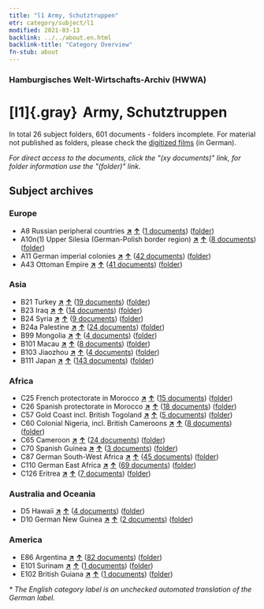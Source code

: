 ```yaml
---
title: "l1 Army, Schutztruppen"
etr: category/subject/l1
modified: 2021-03-13
backlink: ../../about.en.html
backlink-title: "Category Overview"
fn-stub: about
---
```


### Hamburgisches Welt-Wirtschafts-Archiv (HWWA)
# [l1]{.gray}&#8201; Army, Schutztruppen&#160; 





In total 26 subject folders, 601 documents - folders incomplete.
For material not published as folders, please check the [digitized films](/film/h1_sh) (in German).

_For direct access to the documents, click the "(xy documents)" link, for folder information use the "(folder)" link._

## Subject archives



### Europe

- A8 Russian peripheral countries [**&nearr;**](../../../geo/i/140904/about.en.html "Russian peripheral countries (all folders)") [**&uarr;**](../../../geo/about.en.html#A8 "Country category system") (<a href="https://pm20.zbw.eu/dfgview/sh/140904,144763" title="about: Russian peripheral countries : Army, Schutztruppen" target="_blank">1 documents</a>) ([folder](http://purl.org/pressemappe20/folder/sh/140904,144763))
- A10n(1) Upper Silesia (German-Polish border region) [**&nearr;**](../../../geo/i/140948/about.en.html "Upper Silesia (German-Polish border region) (all folders)") [**&uarr;**](../../../geo/about.en.html#A10n(1) "Country category system") (<a href="https://pm20.zbw.eu/dfgview/sh/140948,144763" title="about: Upper Silesia (German-Polish border region) : Army, Schutztruppen" target="_blank">8 documents</a>) ([folder](http://purl.org/pressemappe20/folder/sh/140948,144763))
- A11 German imperial colonies [**&nearr;**](../../../geo/i/140960/about.en.html "German imperial colonies (all folders)") [**&uarr;**](../../../geo/about.en.html#A11 "Country category system") (<a href="https://pm20.zbw.eu/dfgview/sh/140960,144763" title="about: German imperial colonies : Army, Schutztruppen" target="_blank">42 documents</a>) ([folder](http://purl.org/pressemappe20/folder/sh/140960,144763))
- A43 Ottoman Empire [**&nearr;**](../../../geo/i/141034/about.en.html "Ottoman Empire (all folders)") [**&uarr;**](../../../geo/about.en.html#A43 "Country category system") (<a href="https://pm20.zbw.eu/dfgview/sh/141034,144763" title="about: Ottoman Empire : Army, Schutztruppen" target="_blank">41 documents</a>) ([folder](http://purl.org/pressemappe20/folder/sh/141034,144763))

### Asia

- B21 Turkey [**&nearr;**](../../../geo/i/141111/about.en.html "Turkey (all folders)") [**&uarr;**](../../../geo/about.en.html#B21 "Country category system") (<a href="https://pm20.zbw.eu/dfgview/sh/141111,144763" title="about: Turkey : Army, Schutztruppen" target="_blank">19 documents</a>) ([folder](http://purl.org/pressemappe20/folder/sh/141111,144763))
- B23 Iraq [**&nearr;**](../../../geo/i/141113/about.en.html "Iraq (all folders)") [**&uarr;**](../../../geo/about.en.html#B23 "Country category system") (<a href="https://pm20.zbw.eu/dfgview/sh/141113,144763" title="about: Iraq : Army, Schutztruppen" target="_blank">14 documents</a>) ([folder](http://purl.org/pressemappe20/folder/sh/141113,144763))
- B24 Syria [**&nearr;**](../../../geo/i/141114/about.en.html "Syria (all folders)") [**&uarr;**](../../../geo/about.en.html#B24 "Country category system") (<a href="https://pm20.zbw.eu/dfgview/sh/141114,144763" title="about: Syria : Army, Schutztruppen" target="_blank">9 documents</a>) ([folder](http://purl.org/pressemappe20/folder/sh/141114,144763))
- B24a Palestine [**&nearr;**](../../../geo/i/141115/about.en.html "Palestine (all folders)") [**&uarr;**](../../../geo/about.en.html#B24a "Country category system") (<a href="https://pm20.zbw.eu/dfgview/sh/141115,144763" title="about: Palestine : Army, Schutztruppen" target="_blank">24 documents</a>) ([folder](http://purl.org/pressemappe20/folder/sh/141115,144763))
- B99 Mongolia [**&nearr;**](../../../geo/i/141261/about.en.html "Mongolia (all folders)") [**&uarr;**](../../../geo/about.en.html#B99 "Country category system") (<a href="https://pm20.zbw.eu/dfgview/sh/141261,144763" title="about: Mongolia : Army, Schutztruppen" target="_blank">4 documents</a>) ([folder](http://purl.org/pressemappe20/folder/sh/141261,144763))
- B101 Macau [**&nearr;**](../../../geo/i/141267/about.en.html "Macau (all folders)") [**&uarr;**](../../../geo/about.en.html#B101 "Country category system") (<a href="https://pm20.zbw.eu/dfgview/sh/141267,144763" title="about: Macau : Army, Schutztruppen" target="_blank">8 documents</a>) ([folder](http://purl.org/pressemappe20/folder/sh/141267,144763))
- B103 Jiaozhou [**&nearr;**](../../../geo/i/126163/about.en.html "Jiaozhou (all folders)") [**&uarr;**](../../../geo/about.en.html#B103 "Country category system") (<a href="https://pm20.zbw.eu/dfgview/sh/126163,144763" title="about: Jiaozhou : Army, Schutztruppen" target="_blank">4 documents</a>) ([folder](http://purl.org/pressemappe20/folder/sh/126163,144763))
- B111 Japan [**&nearr;**](../../../geo/i/141272/about.en.html "Japan (all folders)") [**&uarr;**](../../../geo/about.en.html#B111 "Country category system") (<a href="https://pm20.zbw.eu/dfgview/sh/141272,144763" title="about: Japan : Army, Schutztruppen" target="_blank">143 documents</a>) ([folder](http://purl.org/pressemappe20/folder/sh/141272,144763))

### Africa

- C25 French protectorate in Morocco [**&nearr;**](../../../geo/i/141358/about.en.html "French protectorate in Morocco (all folders)") [**&uarr;**](../../../geo/about.en.html#C25 "Country category system") (<a href="https://pm20.zbw.eu/dfgview/sh/141358,144763" title="about: French protectorate in Morocco : Army, Schutztruppen" target="_blank">15 documents</a>) ([folder](http://purl.org/pressemappe20/folder/sh/141358,144763))
- C26 Spanish protectorate in Morocco [**&nearr;**](../../../geo/i/141359/about.en.html "Spanish protectorate in Morocco (all folders)") [**&uarr;**](../../../geo/about.en.html#C26 "Country category system") (<a href="https://pm20.zbw.eu/dfgview/sh/141359,144763" title="about: Spanish protectorate in Morocco : Army, Schutztruppen" target="_blank">18 documents</a>) ([folder](http://purl.org/pressemappe20/folder/sh/141359,144763))
- C57 Gold Coast incl. British Togoland [**&nearr;**](../../../geo/i/141406/about.en.html "Gold Coast incl. British Togoland (all folders)") [**&uarr;**](../../../geo/about.en.html#C57 "Country category system") (<a href="https://pm20.zbw.eu/dfgview/sh/141406,144763" title="about: Gold Coast incl. British Togoland : Army, Schutztruppen" target="_blank">5 documents</a>) ([folder](http://purl.org/pressemappe20/folder/sh/141406,144763))
- C60 Colonial Nigeria, incl. British Cameroons [**&nearr;**](../../../geo/i/141409/about.en.html "Colonial Nigeria, incl. British Cameroons (all folders)") [**&uarr;**](../../../geo/about.en.html#C60 "Country category system") (<a href="https://pm20.zbw.eu/dfgview/sh/141409,144763" title="about: Colonial Nigeria, incl. British Cameroons : Army, Schutztruppen" target="_blank">8 documents</a>) ([folder](http://purl.org/pressemappe20/folder/sh/141409,144763))
- C65 Cameroon [**&nearr;**](../../../geo/i/141410/about.en.html "Cameroon (all folders)") [**&uarr;**](../../../geo/about.en.html#C65 "Country category system") (<a href="https://pm20.zbw.eu/dfgview/sh/141410,144763" title="about: Cameroon : Army, Schutztruppen" target="_blank">24 documents</a>) ([folder](http://purl.org/pressemappe20/folder/sh/141410,144763))
- C70 Spanish Guinea [**&nearr;**](../../../geo/i/141412/about.en.html "Spanish Guinea (all folders)") [**&uarr;**](../../../geo/about.en.html#C70 "Country category system") (<a href="https://pm20.zbw.eu/dfgview/sh/141412,144763" title="about: Spanish Guinea : Army, Schutztruppen" target="_blank">3 documents</a>) ([folder](http://purl.org/pressemappe20/folder/sh/141412,144763))
- C87 German South-West Africa [**&nearr;**](../../../geo/i/141450/about.en.html "German South-West Africa (all folders)") [**&uarr;**](../../../geo/about.en.html#C87 "Country category system") (<a href="https://pm20.zbw.eu/dfgview/sh/141450,144763" title="about: German South-West Africa : Army, Schutztruppen" target="_blank">45 documents</a>) ([folder](http://purl.org/pressemappe20/folder/sh/141450,144763))
- C110 German East Africa [**&nearr;**](../../../geo/i/141471/about.en.html "German East Africa (all folders)") [**&uarr;**](../../../geo/about.en.html#C110 "Country category system") (<a href="https://pm20.zbw.eu/dfgview/sh/141471,144763" title="about: German East Africa : Army, Schutztruppen" target="_blank">69 documents</a>) ([folder](http://purl.org/pressemappe20/folder/sh/141471,144763))
- C126 Eritrea [**&nearr;**](../../../geo/i/141483/about.en.html "Eritrea (all folders)") [**&uarr;**](../../../geo/about.en.html#C126 "Country category system") (<a href="https://pm20.zbw.eu/dfgview/sh/141483,144763" title="about: Eritrea : Army, Schutztruppen" target="_blank">7 documents</a>) ([folder](http://purl.org/pressemappe20/folder/sh/141483,144763))

### Australia and Oceania

- D5 Hawaii [**&nearr;**](../../../geo/i/141595/about.en.html "Hawaii (all folders)") [**&uarr;**](../../../geo/about.en.html#D5 "Country category system") (<a href="https://pm20.zbw.eu/dfgview/sh/141595,144763" title="about: Hawaii : Army, Schutztruppen" target="_blank">4 documents</a>) ([folder](http://purl.org/pressemappe20/folder/sh/141595,144763))
- D10 German New Guinea [**&nearr;**](../../../geo/i/141601/about.en.html "German New Guinea (all folders)") [**&uarr;**](../../../geo/about.en.html#D10 "Country category system") (<a href="https://pm20.zbw.eu/dfgview/sh/141601,144763" title="about: German New Guinea : Army, Schutztruppen" target="_blank">2 documents</a>) ([folder](http://purl.org/pressemappe20/folder/sh/141601,144763))

### America

- E86 Argentina [**&nearr;**](../../../geo/i/141692/about.en.html "Argentina (all folders)") [**&uarr;**](../../../geo/about.en.html#E86 "Country category system") (<a href="https://pm20.zbw.eu/dfgview/sh/141692,144763" title="about: Argentina : Army, Schutztruppen" target="_blank">82 documents</a>) ([folder](http://purl.org/pressemappe20/folder/sh/141692,144763))
- E101 Surinam [**&nearr;**](../../../geo/i/141699/about.en.html "Surinam (all folders)") [**&uarr;**](../../../geo/about.en.html#E101 "Country category system") (<a href="https://pm20.zbw.eu/dfgview/sh/141699,144763" title="about: Surinam : Army, Schutztruppen" target="_blank">1 documents</a>) ([folder](http://purl.org/pressemappe20/folder/sh/141699,144763))
- E102 British Guiana [**&nearr;**](../../../geo/i/141700/about.en.html "British Guiana (all folders)") [**&uarr;**](../../../geo/about.en.html#E102 "Country category system") (<a href="https://pm20.zbw.eu/dfgview/sh/141700,144763" title="about: British Guiana : Army, Schutztruppen" target="_blank">1 documents</a>) ([folder](http://purl.org/pressemappe20/folder/sh/141700,144763))


_* The English category label is an unchecked automated translation of the German label._

